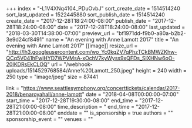 +++
index = "-L1V4XNq4104_PDuOvbJ"
sort_create_date = 1514514240
sort_last_updated = 1522445880
sort_publish_date = 1514514240
create_date = "2017-12-28T18:24:00-08:00"
publish_date = "2017-12-28T18:24:00-08:00"
date = "2017-12-28T18:24:00-08:00"
last_updated = "2018-03-30T14:38:00-07:00"
preview_url = "bf1971dd-f9b0-a80a-b2b2-3e9d24cf8491"
name = "An evening with Anne Lamott 2017"
title = "An evening with Anne Lamott 2017"
[[image]]
resize_url = "http://lh3.googleusercontent.com/wo_Yc0kqZV7qPhzTCkBMWZKhw-QCq5V041hFwjHYD7WPVMsA-xOchV7kyWyss9xQFDs_SIXHNw6oO-20IKDRsEkCLOQ"
url = "/webhook-uploads/1514529768584/Anne%20Lamott_250.jpeg"
height = 240
width = 250
type = "image/jpeg"
size = 87441

link = "https://www.seattlesymphony.org/concerttickets/calendar/2017-2018/benaroyahall/anne-lamott"
date = "2018-04-08T00:00:00-07:00"
start_time = "2017-12-28T19:30:00-08:00"
end_time = "2017-12-28T21:00:00-08:00"
time_description = "
end_time = "2017-12-28T21:00:00-08:00"
enddate = ""
is_sponsorship = true
authors = ""
sponsorship_event = ""
venues = ""
